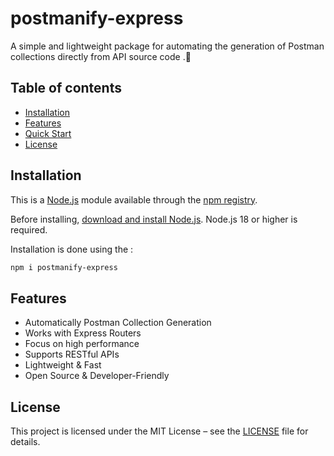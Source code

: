 # postmanify-express
A simple and lightweight package for automating the generation of Postman collections directly from API source code .🚀

## Table of contents

* [Installation](#Installation)
* [Features](#Features)
* [Quick Start](#Quick-Start)
* [License](#license)

## Installation
This is a [Node.js](https://nodejs.org/en/) module available through the
[npm registry](https://www.npmjs.com/).

Before installing, [download and install Node.js](https://nodejs.org/en/download/).
Node.js 18 or higher is required.

Installation is done using the :
```bash
npm i postmanify-express
```

## Features
 
  * Automatically Postman Collection Generation 
  * Works with Express Routers
  * Focus on high performance
  * Supports RESTful APIs
  * Lightweight & Fast
  * Open Source & Developer-Friendly 

## License

This project is licensed under the MIT License – see the [LICENSE](LICENSE) file for details.

